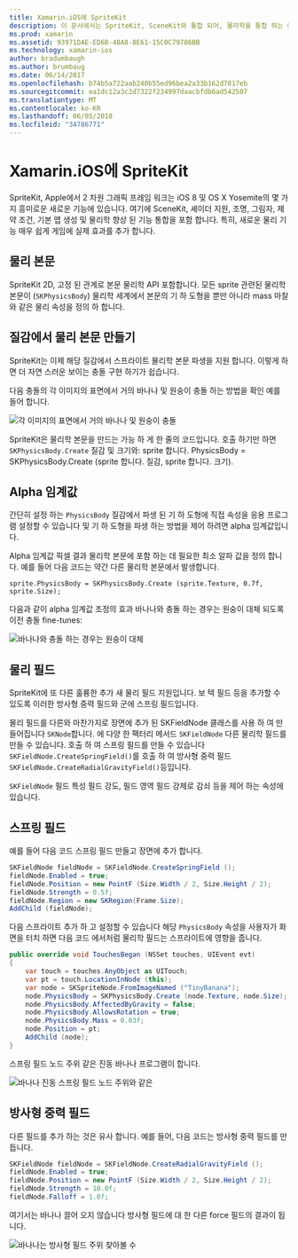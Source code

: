 ```yaml
---
title: Xamarin.iOS에 SpriteKit
description: 이 문서에서는 SpriteKit, SceneKit와 통합 되어, 물리학을 통합 하는 애니메이션, 조명 음영, 등에 대 한 지원을 포함 하는 Apple의 2 차원 그래픽 프레임 워크를 설명 합니다. SpriteKit 2D 게임을 만드는 데 사용할 수 있습니다.
ms.prod: xamarin
ms.assetid: 93971DAE-ED6B-48A8-8E61-15C0C79786BB
ms.technology: xamarin-ios
author: bradumbaugh
ms.author: brumbaug
ms.date: 06/14/2017
ms.openlocfilehash: b74b5a722aab240b55ed96bea2a33b162d7817eb
ms.sourcegitcommit: ea1dc12a3c2d7322f234997daacbfdb6ad542507
ms.translationtype: MT
ms.contentlocale: ko-KR
ms.lasthandoff: 06/05/2018
ms.locfileid: "34786771"
---
```

# <a name="spritekit-in-xamarinios"></a>Xamarin.iOS에 SpriteKit

SpriteKit, Apple에서 2 차원 그래픽 프레임 워크는 iOS 8 및 OS X Yosemite의 몇 가지 흥미로운 새로운 기능에 있습니다. 여기에 SceneKit, 셰이더 지원, 조명, 그림자, 제약 조건, 기본 맵 생성 및 물리학 향상 된 기능 통합을 포함 합니다. 특히, 새로운 물리 기능 매우 쉽게 게임에 실제 효과를 추가 합니다.

## <a name="physics-bodies"></a>물리 본문

SpriteKit 2D, 고정 된 관계로 본문 물리학 API 포함합니다. 모든 sprite 관련된 물리학 본문이 (`SKPhysicsBody`) 물리학 세계에서 본문의 기 하 도형을 뿐만 아니라 mass 마찰와 같은 물리 속성을 정의 하 합니다.

## <a name="creating-a-physics-body-from-a-texture"></a>질감에서 물리 본문 만들기
SpriteKit는 이제 해당 질감에서 스프라이트 물리학 본문 파생을 지원 합니다. 이렇게 하면 더 자연 스러운 보이는 충돌 구현 하기가 쉽습니다.

다음 충돌의 각 이미지의 표면에서 거의 바나나 및 원숭이 충돌 하는 방법을 확인 예를 들어 합니다.
 
![](spritekit-images/image13.png "각 이미지의 표면에서 거의 바나나 및 원숭이 충돌")

SpriteKit은 물리학 본문을 만드는 가능 하 게 한 줄의 코드입니다. 호출 하기만 하면 `SKPhysicsBody.Create` 질감 및 크기와: sprite 합니다. PhysicsBody = SKPhysicsBody.Create (sprite 합니다. 질감, sprite 합니다. 크기).

## <a name="alpha-threshold"></a>Alpha 임계값

간단히 설정 하는 `PhysicsBody` 질감에서 파생 된 기 하 도형에 직접 속성을 응용 프로그램 설정할 수 있습니다 및 기 하 도형을 파생 하는 방법을 제어 하려면 alpha 임계값입니다. 

Alpha 임계값 픽셀 결과 물리학 본문에 포함 하는 데 필요한 최소 알파 값을 정의 합니다. 예를 들어 다음 코드는 약간 다른 물리학 본문에서 발생합니다.

```chsarp
sprite.PhysicsBody = SKPhysicsBody.Create (sprite.Texture, 0.7f, sprite.Size);
```

다음과 같이 alpha 임계값 조정의 효과 바나나와 충돌 하는 경우는 원숭이 대체 되도록 이전 충돌 fine-tunes:

![](spritekit-images/image14.png "바나나와 충돌 하는 경우는 원숭이 대체")
 
## <a name="physics-fields"></a>물리 필드

SpriteKit에 또 다른 훌륭한 추가 새 물리 필드 지원입니다. 보 텍 필드 등을 추가할 수 있도록 이러한 방사형 중력 필드와 군에 스프링 필드입니다.

물리 필드를 다른와 마찬가지로 장면에 추가 된 SKFieldNode 클래스를 사용 하 여 만들어집니다 `SKNode`합니다. 에 다양 한 팩터리 메서드 `SKFieldNode` 다른 물리학 필드를 만들 수 있습니다. 호출 하 여 스프링 필드를 만들 수 있습니다 `SKFieldNode.CreateSpringField()`를 호출 하 여 방사형 중력 필드 `SKFieldNode.CreateRadialGravityField()`등입니다.

`SKFieldNode` 필드 특성 필드 강도, 필드 영역 필드 강제로 감쇠 등을 제어 하는 속성에 있습니다.

## <a name="spring-field"></a>스프링 필드

예를 들어 다음 코드 스프링 필드 만들고 장면에 추가 합니다.

```csharp
SKFieldNode fieldNode = SKFieldNode.CreateSpringField ();
fieldNode.Enabled = true;
fieldNode.Position = new PointF (Size.Width / 2, Size.Height / 2);
fieldNode.Strength = 0.5f;
fieldNode.Region = new SKRegion(Frame.Size);
AddChild (fieldNode);
```

다음 스프라이트 추가 하 고 설정할 수 있습니다 해당 `PhysicsBody` 속성을 사용자가 화면을 터치 하면 다음 코드 에서처럼 물리학 필드는 스프라이트에 영향을 줍니다.

```csharp
public override void TouchesBegan (NSSet touches, UIEvent evt)
{
    var touch = touches.AnyObject as UITouch;
    var pt = touch.LocationInNode (this);
    var node = SKSpriteNode.FromImageNamed ("TinyBanana");
    node.PhysicsBody = SKPhysicsBody.Create (node.Texture, node.Size);
    node.PhysicsBody.AffectedByGravity = false;
    node.PhysicsBody.AllowsRotation = true;
    node.PhysicsBody.Mass = 0.03f;
    node.Position = pt;
    AddChild (node);
}
```

스프링 필드 노드 주위 같은 진동 바나나 프로그램이 합니다.

![](spritekit-images/image15.png "바나나 진동 스프링 필드 노드 주위와 같은")
 
## <a name="radial-gravity-field"></a>방사형 중력 필드

다른 필드를 추가 하는 것은 유사 합니다. 예를 들어, 다음 코드는 방사형 중력 필드를 만듭니다.

```csharp
SKFieldNode fieldNode = SKFieldNode.CreateRadialGravityField ();
fieldNode.Enabled = true;
fieldNode.Position = new PointF (Size.Width / 2, Size.Height / 2);
fieldNode.Strength = 10.0f;
fieldNode.Falloff = 1.0f;
```

여기서는 바나나 끌어 오지 않습니다 방사형 필드에 대 한 다른 force 필드의 결과이 됩니다.

![](spritekit-images/image16.png "바나나는 방사형 필드 주위 찾아볼 수")
